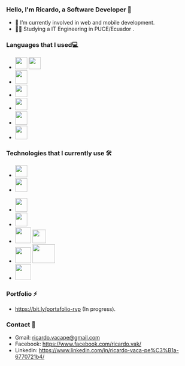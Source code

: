 ### Hello, I'm Ricardo, a Software Developer 👋
- 🌱 I’m currently involved in web and mobile development.
- :man_student:   Studying a IT Engineering in PUCE/Ecuador 	.
### Languages that I used:computer:
- <img height="32" width="32" src="https://cdn.iconscout.com/icon/free/png-256/javascript-2752148-2284965.png" />  <img height="32" width="32" src="https://upload.wikimedia.org/wikipedia/commons/thumb/4/4c/Typescript_logo_2020.svg/512px-Typescript_logo_2020.svg.png" />
- <img height="36" width="32" src="https://user-images.githubusercontent.com/42747200/46140125-da084900-c26d-11e8-8ea7-c45ae6306309.png" />
- <img height="32" width="32" src="https://iconape.com/wp-content/png_logo_vector/c.png" />
- <img height="32" width="32" src="https://cdn-icons-png.flaticon.com/512/226/226777.png" />
- <img height="36" width="32" src="https://icon-library.com/images/sql-icon/sql-icon-8.jpg" />
- <img height="36" width="32" src="https://cdn-icons-png.flaticon.com/512/919/919830.png" />
### Technologies that I currently use :hammer_and_wrench:	
- <img height="32" width="32" src="https://brandslogos.com/wp-content/uploads/images/large/angular-icon-logo.png" />
- <img height="36" width="32" src="https://icon-library.com/images/react-icon/react-icon-29.jpg" />
<!-- <img height="50" width="120" src="https://www.lucagrilli.com/static/images/react-native.png" /> -->
- <img height="36" width="32" src="https://tusoftware.co/images/node.png" />
- <img height="36" width="32" src="https://upload.wikimedia.org/wikipedia/commons/thumb/9/9a/Laravel.svg/1200px-Laravel.svg.png" />
- <img height="42" width="42" src="https://img.icons8.com/color/452/mongodb.png" /> <img height="36" width="36" src="https://cdn.iconscout.com/icon/free/png-256/firebase-3629364-3032357.png" />
- <img height="42" width="42" src="https://img.icons8.com/color/480/microsoft-sql-server.png" /> <img height="50" width="60" src="http://pngimg.com/uploads/mysql/mysql_PNG1.png" />
- <img height="42" width="42" src="https://www.docker.com/sites/default/files/d8/2019-07/vertical-logo-monochromatic.png" />
### Portfolio ⚡
- https://bit.ly/portafolio-rvp (In progress).
### Contact 💬
- Gmail: ricardo.vacape@gmail.com
- Facebook: https://www.facebook.com/ricardo.vak/
- Linkedin: https://www.linkedin.com/in/ricardo-vaca-pe%C3%B1a-6770721b4/
<!--
**RicardoVP2002/RicardoVP2002** is a ✨ _special_ ✨ repository because its `README.md` (this file) appears on your GitHub profile.

Here are some ideas to get you started:

- 🔭 I’m currently working on ...
- 🌱 I’m currently learning ...
- 👯 I’m looking to collaborate on ...
- 🤔 I’m looking for help with ...
- 💬 Ask me about ...
- 📫 How to reach me: ...
- 😄 Pronouns: ...
- ⚡ Fun fact: ...
-->
